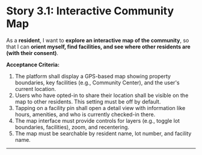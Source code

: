 # Story 3.1: Interactive Community Map

As a **resident**,
I want to **explore an interactive map of the community**,
so that I can **orient myself, find facilities, and see where other residents are (with their consent)**.

**Acceptance Criteria:**
1.  The platform shall display a GPS-based map showing property boundaries, key facilities (e.g., Community Center), and the user's current location.
2.  Users who have opted-in to share their location shall be visible on the map to other residents. This setting must be off by default.
3.  Tapping on a facility pin shall open a detail view with information like hours, amenities, and who is currently checked-in there.
4.  The map interface must provide controls for layers (e.g., toggle lot boundaries, facilities), zoom, and recentering.
5.  The map must be searchable by resident name, lot number, and facility name.

---
